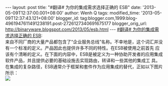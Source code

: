 --- layout: post title: "\#翻译\# 为你的集成需求选择正确的 ESB" date:
'2013-05-09T12:37:00.001+08:00' author: Wenh Q tags: modified\_time:
'2013-05-09T12:37:43.121+08:00' blogger\_id:
tag:blogger.com,1999:blog-4961947611491238191.post-2726127340691675177
blogger\_orig\_url: http://binaryware.blogspot.com/2013/05/esb.html ---
[\#翻译\# 为你的集成需求选择正确的
ESB](http://www.oschina.net/translate/esb-integration): \
来自不同厂商的大量产品都包含了“企业服务总线”名称。不幸地是，这个词汇并没有一个标准的定义。产品因此也提供许多不同的特性。在ESB被使用之前首先
应该有个清晰的定义。在下面的内容中，ESB是被定义为一种协助开发者的应用集成软件产品，并且提供必要的基础设施去实现路由，转译和一些其他的集成工
具。在集成的复杂路径，ESB通常介于框架和套件作为应用集成的替代，正如以下图片所示：\
![](http://static.oschina.net/uploads/img/201304/29093552_ONpz.jpg)
